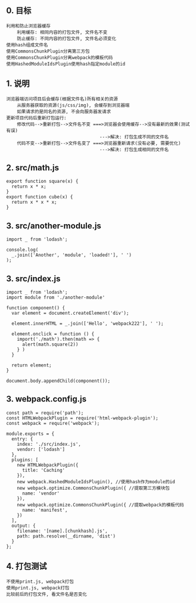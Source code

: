 ## 0. 目标
    利用和防止浏览器缓存
        利用缓存: 相同内容的打包文件, 文件名不变
        防止缓存: 不同内容的打包文件, 文件名必须变化
    使用hash组成文件名
    使用CommonsChunkPlugin分离第三方包
    使用CommonsChunkPlugin分离webpack的模板代码
    使用HashedModuleIdsPlugin使用hash指定module的id
        
## 1. 说明
    浏览器端访问项目后会缓存(根据文件名)所有相关的资源
        从服务器获取的资源(js/css/img), 会缓存到浏览器端
        如果请求的是同名的资源, 不会向服务器发请求
    更新项目代码后重新打包运行:
        修改代码-->重新打包-->文件名不变 ===>浏览器会使用缓存-->没有最新的效果(测试有误)
                                       --->解决: 打包生成不同的文件名
        代码不变-->重新打包-->文件名变了 ===>浏览器重新请求(没有必要, 需要优化)
                                       --->解决: 打包生成相同的文件名
## 2. src/math.js
    export function square(x) {
      return x * x;
    }
    export function cube(x) {
      return x * x * x;
    }
    
## 3. src/another-module.js 
    import _ from 'lodash';
    
    console.log(
      _.join(['Another', 'module', 'loaded!'], ' ')
    );
## 3. src/index.js
    import _ from 'lodash';
    import module from './another-module'
    
    function component() {
      var element = document.createElement('div');
    
      element.innerHTML = _.join(['Hello', 'webpack222'], ' ');
    
      element.onclick = function () {
        import('./math').then(math => {
          alert(math.square(2))
        } )
      }
    
      return element;
    }
    
    document.body.appendChild(component());

## 3. webpack.config.js
    const path = require('path');
    const HTMLWebpackPlugin = require('html-webpack-plugin');
    const webpack = require('webpack');
    
    module.exports = {
      entry: {
        index: './src/index.js',
        vendor: ['lodash']
      },
      plugins: [
        new HTMLWebpackPlugin({
          title: 'Caching'
        }),
        new webpack.HashedModuleIdsPlugin(), //使用hash作为module的id
        new webpack.optimize.CommonsChunkPlugin({ //提取第三方模块包
          name: 'vendor'
        }),
        new webpack.optimize.CommonsChunkPlugin({ //提取webpack的模板代码
          name: 'manifest', 
        })
      ],
      output: {
        filename: '[name].[chunkhash].js',
        path: path.resolve(__dirname, 'dist')
      }
    };

## 4. 打包测试
    不使用print.js, webpack打包
    使用print.js, webpack打包
    比较前后的打包文件, 看文件名是否变化